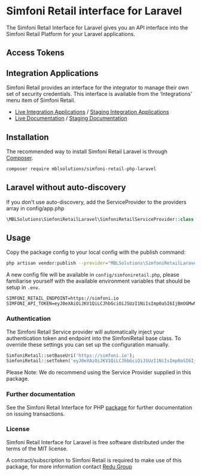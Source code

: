 # Simfoni Retail interface for Laravel

The Simfoni Retail Interface for Laravel gives you an API interface into the Simfoni Retail Platform
for your Laravel applications.

## Access Tokens

## Integration Applications

Simfoni Retail provides an interface for the integrator to manage their own set of security credentials. This interface is
available from the ‘Integrations’ menu item of Simfoni Retail.

- [Live Integration Applications](https://simfoni.io/app/integrations) / [Staging Integration Applications](https://staging.simfoni.io/app/integrations)
- [Live Documentation](https://simfoni.io/app/docs/api/intro) / [Staging Documentation](https://staging.simfoni.io/app/docs/api/intro)

## Installation

The recommended way to install Simfoni Retail Laravel is through [Composer](https://getcomposer.org/).

```bash
composer require mblsolutions/simfoni-retail-php-laravel
```

## Laravel without auto-discovery

If you don't use auto-discovery, add the ServiceProvider to the providers array in config/app.php

```php
\MBLSolutions\SimfoniRetailLaravel\SimfoniRetailServiceProvider::class,
```

## Usage

Copy the package config to your local config with the publish command:

```bash
php artisan vendor:publish --provider="MBLSolutions\SimfoniRetailLaravel\SimfoniRetailServiceProvider"
```

A new config file will be available in `config/simfoniretail.php`, please familiarise yourself with the available
environment variables that should be setup in `.env`.

```dotenv
SIMFONI_RETAIL_ENDPOINT=https://simfoni.io
SIMFONI_API_TOKEN=eyJ0eXAiOiJKV1QiLCJhbGciOiJSUzI1NiIsImp0aSI6IjBmOGMwNDAxZDAy
```````````

### Authentication

The Simfoni Retail Service provider will automatically inject your authentication token and endpoint into the SimfoniRetail
base class. To override these settings you can set up the configuration manually.

```php
SimfoniRetail::setBaseUri('https://simfoni.io');
SimfoniRetail::setToken('eyJ0eXAiOiJKV1QiLCJhbGciOiJSUzI1NiIsImp0aSI6IjBmOGMwNDAxZDAy');
```

Please Note: We do recommend using the Service Provider supplied in this package.

### Further documentation

See the Simfoni Retail Interface for PHP [package](https://github.com/mblsolutions/simfoni-retail-php) for further documentation on issuing transactions.

### License

Simfoni Retail Interface for Laravel is free software distributed under the terms of the MIT license.

A contract/subscription to Simfoni Retail is required to make use of this package, for more information contact 
[Redu Group](mailto:tech@redu.co.uk)